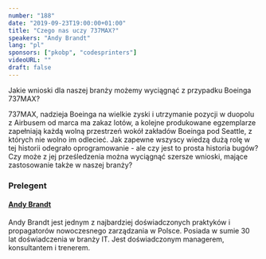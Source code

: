 ```yaml
---
number: "188"
date: "2019-09-23T19:00:00+01:00"
title: "Czego nas uczy 737MAX?"
speakers: "Andy Brandt"
lang: "pl"
sponsors: ["pkobp", "codesprinters"]
videoURL: ""
draft: false
---
```


Jakie wnioski dla naszej branży możemy wyciągnąć z przypadku Boeinga 737MAX?

737MAX, nadzieja Boeinga na wielkie zyski i utrzymanie pozycji w duopolu z Airbusem od marca ma zakaz lotów, a kolejne produkowane egzemplarze zapełniają każdą wolną przestrzeń wokół zakładów Boeinga pod Seattle, z których nie wolno im odlecieć. Jak zapewne wszyscy wiedzą dużą rolę w tej historii odegrało oprogramowanie - ale czy jest to prosta historia bugów? Czy może z jej prześledzenia można wyciągnąć szersze wnioski, mające zastosowanie także w naszej branży?

### Prelegent

#### <a href="https://www.linkedin.com/in/andybrandt" target="_blank">Andy Brandt</a>
Andy Brandt jest jednym z najbardziej doświadczonych praktyków i propagatorów nowoczesnego zarządzania w Polsce. Posiada w sumie 30 lat doświadczenia w branży IT. Jest doświadczonym managerem, konsultantem i trenerem.